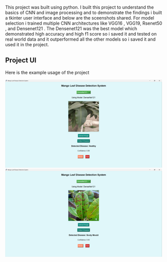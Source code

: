 This project was built using python. I built this project to understand the basics of CNN and image processing and to demonstrate the findings i built a tkinter user interface and below are the sceenshots shared. 
For model selection i trained multiple CNN architectures like VGG16 , VGG19, Rsenet50 , and Densenet121 . The Densenet121 was the best model which demonstrated high accuracy and high f1 score so i saved it and tested on real world data and it outperformed all the other models so i saved it and used it in the project.

## Project UI

Here is the example usage of the project

<img src="ss/Screenshot 2025-04-17 155911.png" alt="Homepage Screenshot" width="500"/>

<img src="ss/Screenshot 2025-04-17 155931.png" alt="Homepage Screenshot" width="500"/>
